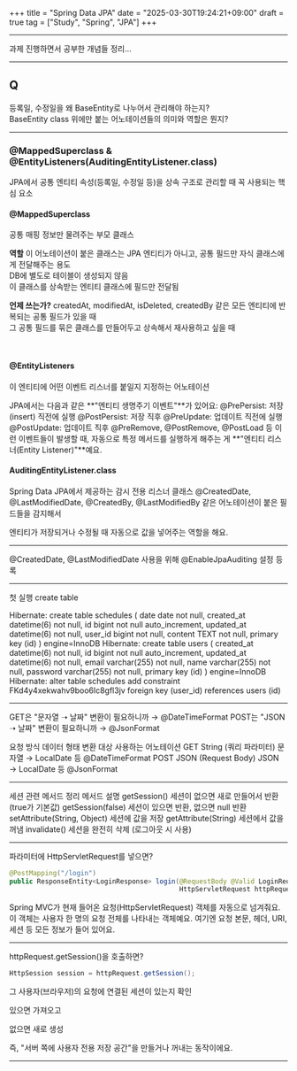 +++
title = "Spring Data JPA"
date = "2025-03-30T19:24:21+09:00"
draft = true
tag = ["Study", "Spring", "JPA"]
+++

---

과제 진행하면서 공부한 개념들 정리...  

---
## Q
등록일, 수정일을 왜 BaseEntity로 나누어서 관리해야 하는지?  
BaseEntity class 위에만 붙는 어노테이션들의 의미와 역할은 뭔지?  

---

### @MappedSuperclass & @EntityListeners(AuditingEntityListener.class)  
JPA에서 공통 엔티티 속성(등록일, 수정일 등)을 상속 구조로 관리할 때 꼭 사용되는 핵심 요소  

#### @MappedSuperclass
공통 매핑 정보만 물려주는 부모 클래스

**역할**
이 어노테이션이 붙은 클래스는 JPA 엔티티가 아니고, 공통 필드만 자식 클래스에게 전달해주는 용도  
DB에 별도로 테이블이 생성되지 않음  
이 클래스를 상속받는 엔티티 클래스에 필드만 전달됨  

**언제 쓰는가?**
createdAt, modifiedAt, isDeleted, createdBy 같은 모든 엔티티에 반복되는 공통 필드가 있을 때  
그 공통 필드를 묶은 클래스를 만들어두고 상속해서 재사용하고 싶을 때  

<br>

#### @EntityListeners
이 엔티티에 어떤 이벤트 리스너를 붙일지 지정하는 어노테이션

JPA에서는 다음과 같은 **"엔티티 생명주기 이벤트"**가 있어요:
@PrePersist: 저장(insert) 직전에 실행
@PostPersist: 저장 직후
@PreUpdate: 업데이트 직전에 실행
@PostUpdate: 업데이트 직후
@PreRemove, @PostRemove, @PostLoad 등
이런 이벤트들이 발생할 때, 자동으로 특정 메서드를 실행하게 해주는 게 **"엔티티 리스너(Entity Listener)"**예요.

#### AuditingEntityListener.class
Spring Data JPA에서 제공하는 감시 전용 리스너 클래스
@CreatedDate, @LastModifiedDate, @CreatedBy, @LastModifiedBy 같은 어노테이션이 붙은 필드들을 감지해서

엔티티가 저장되거나 수정될 때 자동으로 값을 넣어주는 역할을 해요.

---
@CreatedDate, @LastModifiedDate 사용을 위해
@EnableJpaAuditing 설정 등록

---

첫 실행 create table

Hibernate: 
    create table schedules (
        date date not null,
        created_at datetime(6) not null,
        id bigint not null auto_increment,
        updated_at datetime(6) not null,
        user_id bigint not null,
        content TEXT not null,
        primary key (id)
    ) engine=InnoDB
Hibernate: 
    create table users (
        created_at datetime(6) not null,
        id bigint not null auto_increment,
        updated_at datetime(6) not null,
        email varchar(255) not null,
        name varchar(255) not null,
        password varchar(255) not null,
        primary key (id)
    ) engine=InnoDB
Hibernate: 
    alter table schedules 
       add constraint FKd4y4xekwahv9boo6lc8gfl3jv 
       foreign key (user_id) 
       references users (id)

---

GET은 "문자열 ➝ 날짜" 변환이 필요하니까 → @DateTimeFormat
POST는 "JSON ➝ 날짜" 변환이 필요하니까 → @JsonFormat

요청 방식	데이터 형태	변환 대상	사용하는 어노테이션
GET	String (쿼리 파라미터)	문자열 → LocalDate 등	@DateTimeFormat
POST	JSON (Request Body)	JSON → LocalDate 등	@JsonFormat

---

 세션 관련 메서드 정리
메서드	설명
getSession()	세션이 없으면 새로 만들어서 반환 (true가 기본값)
getSession(false)	세션이 있으면 반환, 없으면 null 반환
setAttribute(String, Object)	세션에 값을 저장
getAttribute(String)	세션에서 값을 꺼냄
invalidate()	세션을 완전히 삭제 (로그아웃 시 사용)

---

파라미터에 HttpServletRequest를 넣으면?
```java
@PostMapping("/login")
public ResponseEntity<LoginResponse> login(@RequestBody @Valid LoginRequest request,
                                           HttpServletRequest httpRequest)
```
Spring MVC가 현재 들어온 요청(HttpServletRequest) 객체를 자동으로 넘겨줘요.
이 객체는 사용자 한 명의 요청 전체를 나타내는 객체예요.
여기엔 요청 본문, 헤더, URI, 세션 등 모든 정보가 들어 있어요.

---

httpRequest.getSession()을 호출하면?
```java
HttpSession session = httpRequest.getSession();

```
그 사용자(브라우저)의 요청에 연결된 세션이 있는지 확인

있으면 가져오고

없으면 새로 생성

즉, "서버 쪽에 사용자 전용 저장 공간"을 만들거나 꺼내는 동작이에요.

---


